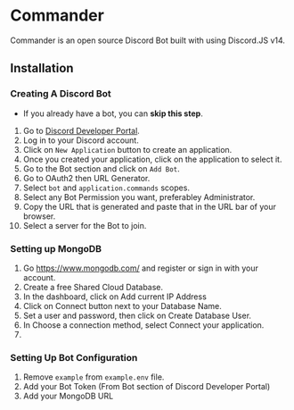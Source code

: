 # Commander
Commander is an open source Discord Bot built with using Discord.JS v14.

## Installation

### Creating A Discord Bot

- If you already have a bot, you can **skip this step**.

1. Go to [Discord Developer Portal](https://discord.com/developers/applications).
2. Log in to your Discord account.
3. Click on `New Application` button to create an application.
4. Once you created your application, click on the application to select it.
5. Go to the Bot section and click on `Add Bot`.
6. Go to OAuth2 then URL Generator.
7. Select `bot` and `application.commands` scopes.
8. Select any Bot Permission you want, preferabley Administrator.
9. Copy the URL that is generated and paste that in the URL bar of your browser.
10. Select a server for the Bot to join.

### Setting up MongoDB

1. Go https://www.mongodb.com/ and register or sign in with your account.
2. Create a free Shared Cloud Database.
4. In the dashboard, click on Add current IP Address
5. Click on Connect button next to your Database Name.
6. Set a user and password, then click on Create Database User.
7. In Choose a connection method, select Connect your application.
8. 

### Setting Up Bot Configuration

1. Remove `example` from `example.env` file.
2. Add your Bot Token (From Bot section of Discord Developer Portal)
3. Add your MongoDB URL

